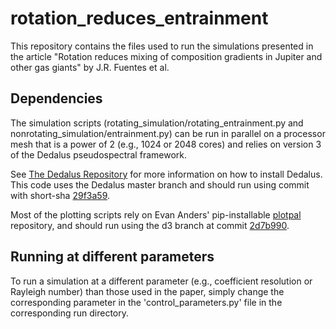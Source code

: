 # rotation_reduces_entrainment
This repository contains the files used to run the simulations presented in the article "Rotation reduces mixing of composition gradients in Jupiter and other gas giants" by J.R. Fuentes et al.

## Dependencies

The simulation scripts (rotating_simulation/rotating_entrainment.py and nonrotating_simulation/entrainment.py) can be run in parallel on a processor mesh that is a power of 2 (e.g., 1024 or 2048 cores) and relies on version 3 of the Dedalus pseudospectral framework.

See [The Dedalus Repository](https://github.com/DedalusProject/dedalus) for more information on how to install Dedalus. This code uses the Dedalus master branch and should run using commit with short-sha [29f3a59](https://github.com/DedalusProject/dedalus/commit/29f3a59c5ee7cbb7be5d846e35f0c514ac032af6).

Most of the plotting scripts rely on Evan Anders' pip-installable [plotpal](https://github.com/evanhanders/plotpal) repository, and should run using the d3 branch at commit [2d7b990](https://github.com/evanhanders/plotpal/commit/2d7b9900365c7851bcb142250dd2e2a638314d28).

## Running at different parameters

To run a simulation at a different parameter (e.g., coefficient resolution or Rayleigh number) than those used in the paper, simply change the corresponding parameter in the 'control_parameters.py' file in the corresponding run directory.
